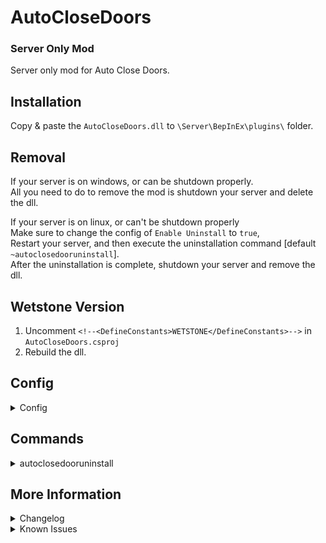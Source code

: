 # AutoCloseDoors
### Server Only Mod
Server only mod for Auto Close Doors.

## Installation
Copy & paste the `AutoCloseDoors.dll` to `\Server\BepInEx\plugins\` folder.

## Removal
If your server is on windows, or can be shutdown properly.\
All you need to do to remove the mod is shutdown your server and delete the dll.

If your server is on linux, or can't be shutdown properly\
Make sure to change the config of `Enable Uninstall` to `true`,\
Restart your server, and then execute the uninstallation command [default `~autoclosedooruninstall`].\
After the uninstallation is complete, shutdown your server and remove the dll.

## Wetstone Version
1. Uncomment `<!--<DefineConstants>WETSTONE</DefineConstants>-->` in `AutoCloseDoors.csproj`
2. Rebuild the dll.

## Config
<details>
<summary>Config</summary>

- `Enable Auto Close Doors` [default `true`]\
Switch on/off auto close for doors.
- `Auto Close Timer` [default `2.0`]\
How many second(s) to wait before door is automatically closed.
- `Enable Uninstall` [default `false`]\
Do not enable for better performance on server.\
This uninstallation method is only required on servers that can't shutdown properly, like VRising on Linux Wine.\
On Windows, servers can be shutdown properly, and all doors is by default reverted back to normal on server shutdown.
- `Uninstall Command` [default `~autoclosedooruninstall`]\
Chat command to uninstall mod. Only work if "Enable Uninstall" is set to true & the user is an Admin (adminauth).

</details>

## Commands

<details>
<summary>autoclosedooruninstall</summary>

`autoclosedooruninstall`\
Revert all doors in the game world to not close automatically.

</details>

## More Information
<details>
<summary>Changelog</summary>

`1.0.0`
- Initial Release

</details>

<details>
<summary>Known Issues</summary>

### General
- When doors are built for the first time, the user will need to open the door twice for the door to open.

</details>